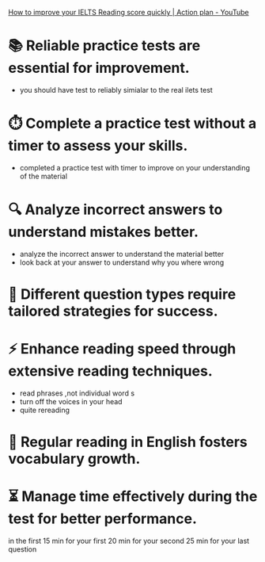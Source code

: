 [How to improve your IELTS Reading score quickly | Action plan - YouTube](https://www.youtube.com/watch?v=pxGfyQWAGss)
# 📚 Reliable practice tests are essential for improvement.  
- you should have test to reliably  simialar to the real ilets test  
# ⏱️ Complete a practice test without a timer to assess your skills. 
-   completed a practice test with timer to improve on your understanding of the material 


# 🔍 Analyze incorrect answers to understand mistakes better.
- analyze the incorrect answer to understand the material better 
- look back at your answer to understand why you where wrong 
# 🧩 Different question types require tailored strategies for success.

# ⚡️ Enhance reading speed through extensive reading techniques.
- read phrases ,not individual word s 
- turn off the voices  in  your head    
- quite rereading 
# 📖 Regular reading in English fosters vocabulary growth.
# ⏳ Manage time effectively during the test for better performance.  
in the first 15 min for your first 
20 min for your second
25  min  for your last question  



